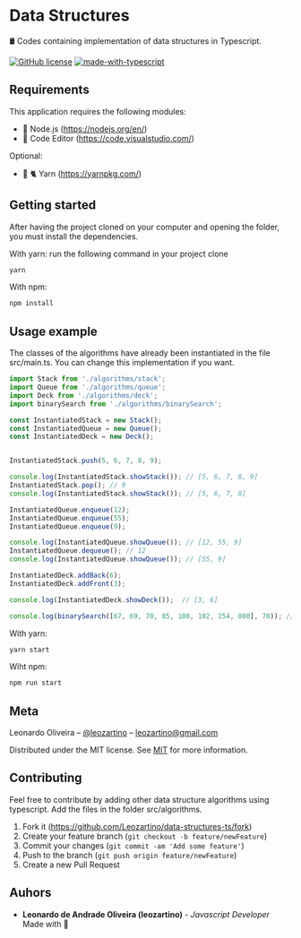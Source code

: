 # Data Structures
🛢 Codes containing implementation of data structures in Typescript.

[![GitHub license](https://img.shields.io/github/license/Naereen/StrapDown.js.svg)](https://github.com/Naereen/StrapDown.js/blob/master/LICENSE)
[![made-with-typescript](https://img.shields.io/badge/Made%20with-Typescript-1f425f.svg)](https://www.typescriptlang.org/)
## Requirements

This application requires the following modules:

 * :dragon_face: Node.js (https://nodejs.org/en/)
 * :memo:	 Code Editor (https://code.visualstudio.com/)
 
 Optional: 
 * 🧶 :cat2: Yarn (https://yarnpkg.com/)

## Getting started

After having the project cloned on your computer and opening the folder, you must install the dependencies.

With yarn: run the following command in your project clone

```sh
yarn 
```

With npm:

```sh
npm install
```

## Usage example

The classes of the algorithms have already been instantiated in the file src/main.ts. You can change this implementation if you want.

```typescript
import Stack from './algorithms/stack';
import Queue from './algorithms/queue';
import Deck from './algorithms/deck';
import binarySearch from './algorithms/binarySearch';

const InstantiatedStack = new Stack();
const InstantiatedQueue = new Queue();
const InstantiatedDeck = new Deck();


InstantiatedStack.push(5, 6, 7, 8, 9);

console.log(InstantiatedStack.showStack()); // [5, 6, 7, 8, 9]
InstantiatedStack.pop(); // 9 
console.log(InstantiatedStack.showStack()); // [5, 6, 7, 8]

InstantiatedQueue.enqueue(12);
InstantiatedQueue.enqueue(55);
InstantiatedQueue.enqueue(9);

console.log(InstantiatedQueue.showQueue()); // [12, 55, 9]
InstantiatedQueue.dequeue(); // 12
console.log(InstantiatedQueue.showQueue()); // [55, 9]

InstantiatedDeck.addBack(6);
InstantiatedDeck.addFront(3);

console.log(InstantiatedDeck.showDeck());  // [3, 6]

console.log(binarySearch([67, 69, 70, 85, 100, 102, 254, 800], 70)); // 70
```

With yarn:
```sh
yarn start
```
Wiht npm:
```sh
npm run start
```

## Meta

Leonardo Oliveira – [@leozartino](https://twitter.com/leozartino) – leozartino@gmail.com

Distributed under the MIT license. See [MIT](https://choosealicense.com/licenses/mit/) for more information.


## Contributing

Feel free to contribute by adding other data structure algorithms using typescript. Add the files in the folder src/algorithms.

1. Fork it (<https://github.com/Leozartino/data-structures-ts/fork>)
2. Create your feature branch (`git checkout -b feature/newFeature`)
3. Commit your changes (`git commit -am 'Add some feature'`)
4. Push to the branch (`git push origin feature/newFeature`)
5. Create a new Pull Request

## Auhors

- **Leonardo de Andrade Oliveira (leozartino)** - _Javascript Developer_ Made with 💜
